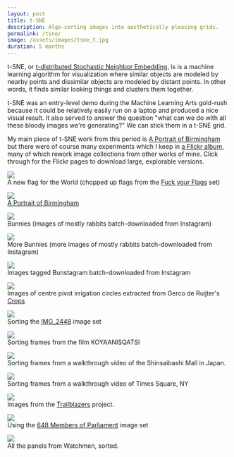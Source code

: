 ```yaml
---
layout: post
title: t-SNE
description: Algo-sorting images into aesthetically pleasing grids.
permalink: /tsne/
image: /assets/images/tsne_t.jpg
duration: 5 months
---
```


t-SNE, or [t-distributed Stochastic Neighbor Embedding](https://en.wikipedia.org/wiki/T-distributed_stochastic_neighbor_embedding), is is a machine learning algorithm for visualization where similar objects are modeled by nearby points and dissimilar objects are modeled by distant points. In other words, it finds similar looking things and clusters them together. 

t-SNE was an entry-level demo during the Machine Learning Arts gold-rush because it could be relatively easily run on a laptop and produced a nice visual result. It also served to answer the question "what can we do with all these bloody images we're generating?" We can stick them in a t-SNE grid. 

My main piece of t-SNE work from this period is [A Portrait of Birmingham](https://art.peteashton.com/portrait-bham) but there were of course many experiments which I keep in [a Flickr album](https://www.flickr.com/photos/peteashton/albums/72157673603497335), many of which rework image collections from other works of mine. Click through for the Flickr pages to download  large, explorable versions.

[![](/assets/images/t-SNE/A_new_flag_for_the_World.jpg)](https://www.flickr.com/photos/peteashton/32161621595/in/album-72157673603497335/)  
A new flag for the World (chopped up flags from the [Fuck your Flags](https://art.peteashton.com/fuck-your-flags/) set)

[![](/assets/images/t-SNE/A_portrait_of_Birmingham.jpg)](https://www.flickr.com/photos/peteashton/29516062116/in/album-72157673603497335/)  
[A Portrait of Birmingham](https://art.peteashton.com/portrait-bham)

[![](/assets/images/t-SNE/Bunnies_t-SNE.jpg)](https://www.flickr.com/photos/peteashton/48561437086/in/album-72157673603497335/)  
Bunnies (images of mostly rabbits batch-downloaded from Instagram)  

[![](/assets/images/t-SNE/More_Bunnies_t-SNE.jpg)](https://www.flickr.com/photos/peteashton/48561577382/in/album-72157673603497335/)  
More Bunnies (more images of mostly rabbits batch-downloaded from Instagram) 

[![](/assets/images/t-SNE/Bunstagram_tagged_images_t-SNE_photos.jpg)](https://www.flickr.com/photos/peteashton/48561415736/in/album-72157673603497335/)  
Images tagged Bunstagram batch-downloaded from Instagram

[![](/assets/images/t-SNE/Crop_irrigation_circles_t-SNE.jpg)](https://www.flickr.com/photos/peteashton/48561554132/in/album-72157673603497335/)  
Images of centre pivot irrigation circles extracted from Gerco de Ruijter's [Crops](https://vimeo.com/36777982)

[![](/assets/images/t-SNE/IMG2448_t-SNE.jpg)](https://www.flickr.com/photos/peteashton/48561570662/in/album-72157673603497335/)  
Sorting the [IMG_2448](https://art.peteashton.com/IMG_4228) image set

[![](/assets/images/t-SNE/KOYAANISQATSI_t-SNE.jpg)](https://www.flickr.com/photos/peteashton/29758040126/in/album-72157673603497335/)  
Sorting frames from the film KOYAANISQATSI

[![](/assets/images/t-SNE/Shinsaibashi_Mall.jpg)](https://www.flickr.com/photos/peteashton/30223681011/in/album-72157673603497335/)  
Sorting frames from a walkthrough video of the Shinsaibashi Mall in Japan. 

[![](/assets/images/t-SNE/Times_Square_NY_t-SNE.jpg)](https://www.flickr.com/photos/peteashton/48561585512/in/album-72157673603497335/)  
Sorting frames from a walkthrough video of Times Square, NY

[![](/assets/images/t-SNE/Traiblazers_t-SNE.jpg)](https://www.flickr.com/photos/peteashton/29794157595/in/album-72157673603497335/)  
Images from the [Trailblazers](https://art.peteashton.com/trailblazers/) project.

[![](/assets/images/t-SNE/UK_MPs_t-SNE.jpg)](https://www.flickr.com/photos/peteashton/48561436636/in/album-72157673603497335/)  
Using the [648 Members of Parliament](https://art.peteashton.com/648-MPs/) image set

[![](/assets/images/t-SNE/Watchmen_t-SNE.jpg)](https://www.flickr.com/photos/peteashton/48561453406/in/album-72157673603497335/)  
All the panels from Watchmen, sorted. 




